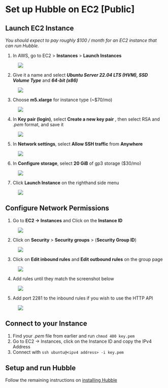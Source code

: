# Set up Hubble on EC2 [Public]

## Launch EC2 Instance

*You should expect to pay roughly $100 / month for an EC2 instance that can run Hubble.*

1. In AWS, go to EC2 > **Instances** > **Launch Instances**

<figure><img src="../assets/aws_instances.png" /></figure>

2. Give it a name and select ***Ubuntu Server 22.04 LTS (HVM), SSD Volume Type*** and ***64-bit (x86)***

<figure><img src="../assets/aws_ubuntu_server.png" /></figure>

3. Choose **m5.xlarge** for instance type (~$70/mo)

<figure><img src="../assets/aws_m5_xlarge.png" /></figure>

4. In **Key pair (login)**, select **Create a new key pair** , then select RSA and *.pem* format, and save it

<figure><img src="../assets/aws_key_pair.png" /></figure>

5. In **Network settings**, select **Allow SSH traffic** from **Anywhere**

<figure><img src="../assets/aws_allow_ssh.png" /></figure>

6. In **Configure storage**, select **20 GiB** of gp3 storage ($30/mo)

<figure><img src="../assets/aws_storage.png" /></figure>

7. Click **Launch Instance** on the righthand side menu

<figure><img src="../assets/aws_launch_instance.png" /></figure>

## Configure Network Permissions

1. Go to **EC2 → Instances** and  Click on the **Instance ID**

<figure><img src="../assets/aws_instance_id.png" /></figure>

2. Click on **Security** > **Security groups** > (**Security Group ID**)

<figure><img src="../assets/aws_security_groups.png" /></figure>

3. Click on **Edit inbound rules** and **Edit outbound rules** on the group page

<figure><img src="../assets/aws_click_edit.png" /></figure>

4. Add rules until they match the screenshot below

<figure><img src="../assets/aws_inbound rules.png" /></figure>

5. Add port 2281 to the inbound rules if you wish to use the HTTP API

<figure><img src="../assets/aws_ports.png" /></figure>

## Connect to your Instance

1. Find your *.pem* file from earlier and run `chmod 400 key.pem`
2. Go to EC2 → Instances, click on the Instance ID and copy the IPv4 Address
3. Connect with `ssh ubuntu@<ipv4 address> -i key.pem`

## Setup and run Hubble

Follow the remaining instructions on [installing Hubble](http://localhost:5173/operators/install.html)

